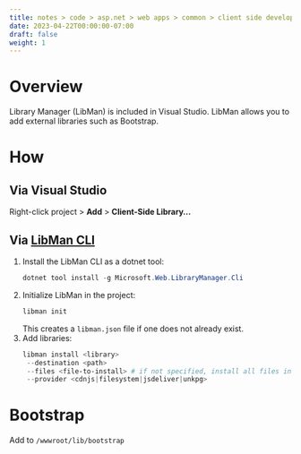 ```yaml
---
title: notes > code > asp.net > web apps > common > client side development > libman
date: 2023-04-22T00:00:00-07:00
draft: false
weight: 1
---
```


# Overview
Library Manager (LibMan) is included in Visual Studio. LibMan allows you to add external libraries such as Bootstrap.  


# How
## Via Visual Studio
Right-click project > **Add** > **Client-Side Library…**

## Via [LibMan CLI](https://learn.microsoft.com/en-us/aspnet/core/client-side/libman/libman-cli?view=aspnetcore-7.0)
1. Install the LibMan CLI as a dotnet tool:
   ```powershell
   dotnet tool install -g Microsoft.Web.LibraryManager.Cli
   ```
2. Initialize LibMan in the project:
   ```powershell
   libman init
   ```
   This creates a `libman.json` file if one does not already exist.
3. Add libraries:
   ```powershell
   libman install <library>
    --destination <path>
    --files <file-to-install> # if not specified, install all files in package
    --provider <cdnjs|filesystem|jsdeliver|unkpg>
   ```

# Bootstrap
Add to `/wwwroot/lib/bootstrap`

